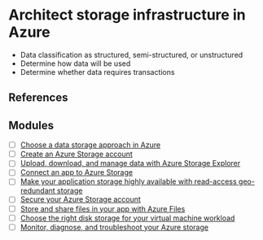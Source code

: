 # Architect storage infrastructure in Azure

- Data classification as structured, semi-structured, or unstructured
- Determine how data will be used
- Determine whether data requires transactions


## References

## Modules

- [ ] [Choose a data storage approach in Azure](https://docs.microsoft.com/en-us/learn/modules/choose-storage-approach-in-azure/)
- [ ] [Create an Azure Storage account](https://docs.microsoft.com/en-us/learn/modules/create-azure-storage-account/)
- [ ] [Upload, download, and manage data with Azure Storage Explorer](https://docs.microsoft.com/en-us/learn/modules/upload-download-and-manage-data-with-azure-storage-explorer/)
- [ ] [Connect an app to Azure Storage](https://docs.microsoft.com/en-us/learn/modules/connect-an-app-to-azure-storage/)
- [ ] [Make your application storage highly available with read-access geo-redundant storage](https://docs.microsoft.com/en-us/learn/modules/ha-application-storage-with-grs/)
- [ ] [Secure your Azure Storage account](https://docs.microsoft.com/en-us/learn/modules/secure-azure-storage-account/)
- [ ] [Store and share files in your app with Azure Files](https://docs.microsoft.com/en-us/learn/modules/store-and-share-with-azure-files/)
- [ ] [Choose the right disk storage for your virtual machine workload](https://docs.microsoft.com/en-us/learn/modules/choose-the-right-disk-storage-for-vm-workload/)
- [ ] [Monitor, diagnose, and troubleshoot your Azure storage](https://docs.microsoft.com/en-us/learn/modules/monitor-diagnose-and-troubleshoot-azure-storage/)
